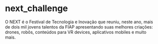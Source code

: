 # next_challenge

O NEXT é o Festival de Tecnologia e Inovação que reuniu, neste ano, mais de dois mil jovens talentos da FIAP apresentando suas melhores criações: drones, robôs, conteúdos para VR devices, aplicativos mobiles e muito mais.

